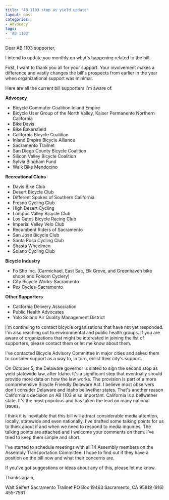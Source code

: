 ```yaml
---
title: "AB 1103 stop as yield update"
layout: post
categories:
- Advocacy
tags:
- 'AB 1103'
---
```


Dear AB 1103 supporter,

I intend to update you monthly on what's happening related to the bill.

First, I want to thank you all for your support. Your involvement makes a difference and vastly changes the bill's prospects from earlier in the year when organizational support was minimal.

Here are all the current bill supporters I'm aware of.

**Advocacy**

- Bicycle Commuter Coalition Inland Empire
- Bicycle User Group of the North Valley, Kaiser Permanente Northern California
- Bike Davis
- Bike Bakersfield
- California Bicycle Coalition
- Inland Empire Bicycle Alliance
- Sacramento Trailnet
- San Diego County Bicycle Coalition
- Silicon Valley Bicycle Coalition
- Sylvia Bingham Fund
- Walk Bike Mendocino

**Recreational Clubs**

- Davis Bike Club
- Desert Bicycle Club
- Different Spokes of Southern California
- Fresno Cycling Club
- High Desert Cycling
- Lompoc Valley Bicycle Club
- Los Gatos Bicycle Racing Club
- Imperial Valley Velo Club
- Recumbent Riders of Sacramento
- San Jose Bicycle Club
- Santa Rosa Cycling Club
- Shasta Wheelmen
- Solano Cycling Club

**Bicycle Industry**

- Fo Sho Inc. (Carmichael, East Sac, Elk Grove, and Greenhaven bike shops and Folsom Cyclery)
- City Bicycle Works-Sacramento
- Rex Cycles-Sacramento

**Other Supporters**

- California Delivery Association
- Public Health Advocates
- Yolo Solano Air Quality Management District

I'm continuing to contact bicycle organizations that have not yet responded. I'm also reaching out to environmental and public health groups. If you are aware of organizations that might be interested in joining the list of supporters, please contact them or let me know about them.

I've contacted Bicycle Advisory Committee in major cities and asked them to consider support as a way to, in turn, enlist their city's support.

On October 5, the Delaware governor is slated to sign the second stop as yield statewide law, after Idaho. It's a significant step that eventually should provide more data on how the law works. The provision is part of a more comprehensive Bicycle Friendly Delaware Act. I believe most observers don't consider Delaware and Idaho bellwether states. That's another reason California's decision on AB 1103 is so important. California is a bellwether state. It's the most populous and has taken the lead on many national issues.

I think it is inevitable that this bill will attract considerable media attention, locally, statewide and even nationally. I've drafted some talking points for us to think about if and when we need to respond to media inquiries. The talking points are attached and I welcome your comments on them. I've tried to keep them simple and short.

I've started to schedule meetings with all 14 Assembly members on the Assembly Transportation Committee. I hope to find out if they have a position on the bill now and what their concerns are.

If you've got suggestions or ideas about any of this, please let me know.

Thanks again,

Walt Seifert
Sacramento Trailnet
PO Box 19463
Sacramento, CA 95819
(916) 455-7561
